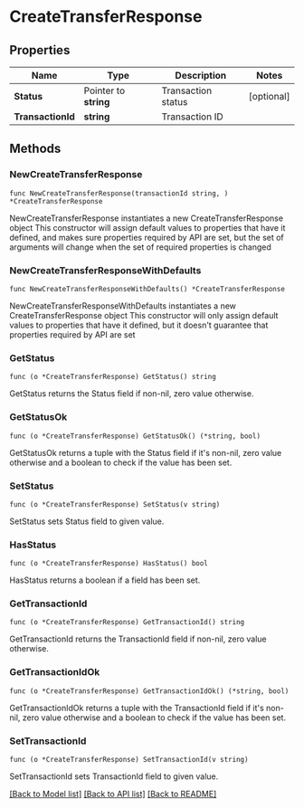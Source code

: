 # CreateTransferResponse

## Properties

Name | Type | Description | Notes
------------ | ------------- | ------------- | -------------
**Status** | Pointer to **string** | Transaction status | [optional] 
**TransactionId** | **string** | Transaction ID | 

## Methods

### NewCreateTransferResponse

`func NewCreateTransferResponse(transactionId string, ) *CreateTransferResponse`

NewCreateTransferResponse instantiates a new CreateTransferResponse object
This constructor will assign default values to properties that have it defined,
and makes sure properties required by API are set, but the set of arguments
will change when the set of required properties is changed

### NewCreateTransferResponseWithDefaults

`func NewCreateTransferResponseWithDefaults() *CreateTransferResponse`

NewCreateTransferResponseWithDefaults instantiates a new CreateTransferResponse object
This constructor will only assign default values to properties that have it defined,
but it doesn't guarantee that properties required by API are set

### GetStatus

`func (o *CreateTransferResponse) GetStatus() string`

GetStatus returns the Status field if non-nil, zero value otherwise.

### GetStatusOk

`func (o *CreateTransferResponse) GetStatusOk() (*string, bool)`

GetStatusOk returns a tuple with the Status field if it's non-nil, zero value otherwise
and a boolean to check if the value has been set.

### SetStatus

`func (o *CreateTransferResponse) SetStatus(v string)`

SetStatus sets Status field to given value.

### HasStatus

`func (o *CreateTransferResponse) HasStatus() bool`

HasStatus returns a boolean if a field has been set.

### GetTransactionId

`func (o *CreateTransferResponse) GetTransactionId() string`

GetTransactionId returns the TransactionId field if non-nil, zero value otherwise.

### GetTransactionIdOk

`func (o *CreateTransferResponse) GetTransactionIdOk() (*string, bool)`

GetTransactionIdOk returns a tuple with the TransactionId field if it's non-nil, zero value otherwise
and a boolean to check if the value has been set.

### SetTransactionId

`func (o *CreateTransferResponse) SetTransactionId(v string)`

SetTransactionId sets TransactionId field to given value.



[[Back to Model list]](../README.md#documentation-for-models) [[Back to API list]](../README.md#documentation-for-api-endpoints) [[Back to README]](../README.md)


